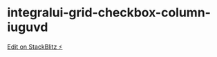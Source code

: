 # integralui-grid-checkbox-column-iuguvd

[Edit on StackBlitz ⚡️](https://stackblitz.com/edit/integralui-grid-checkbox-column-iuguvd)